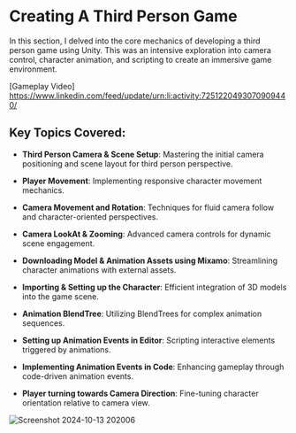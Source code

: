 # Creating A Third Person Game

In this section, I delved into the core mechanics of developing a third person game using Unity. This was an intensive exploration into camera control, character animation, and scripting to create an immersive game environment.

[Gameplay Video] https://www.linkedin.com/feed/update/urn:li:activity:7251220493070909440/

## Key Topics Covered:

- **Third Person Camera & Scene Setup**: Mastering the initial camera positioning and scene layout for third person perspective.

- **Player Movement**: Implementing responsive character movement mechanics.

- **Camera Movement and Rotation**: Techniques for fluid camera follow and character-oriented perspectives.

- **Camera LookAt & Zooming**:  Advanced camera controls for dynamic scene engagement.

- **Downloading Model & Animation Assets using Mixamo**: Streamlining character animations with external assets.

- **Importing & Setting up the Character**: Efficient integration of 3D models into the game scene.

- **Animation BlendTree**: Utilizing BlendTrees for complex animation sequences.
  
- **Setting up Animation Events in Editor**: Scripting interactive elements triggered by animations.
  
- **Implementing Animation Events in Code**: Enhancing gameplay through code-driven animation events.

- **Player turning towards Camera Direction**: Fine-tuning character orientation relative to camera view.


![Screenshot 2024-10-13 202006](https://github.com/user-attachments/assets/e45bf329-7a7c-4c2d-9f89-6a8edc0a1565)
